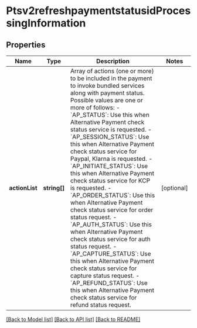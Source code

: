 # Ptsv2refreshpaymentstatusidProcessingInformation

## Properties
Name | Type | Description | Notes
------------ | ------------- | ------------- | -------------
**actionList** | **string[]** | Array of actions (one or more) to be included in the payment to invoke bundled services along with payment status.  Possible values are one or more of follows:   - &#x60;AP_STATUS&#x60;: Use this when Alternative Payment check status service is requested.   - &#x60;AP_SESSION_STATUS&#x60;: Use this when Alternative Payment check status service for Paypal, Klarna is requested.   - &#x60;AP_INITIATE_STATUS&#x60;: Use this when Alternative Payment check status service for KCP is requested.   - &#x60;AP_ORDER_STATUS&#x60;: Use this when Alternative Payment check status service for order status request.   - &#x60;AP_AUTH_STATUS&#x60;: Use this when Alternative Payment check status service for auth status request.   - &#x60;AP_CAPTURE_STATUS&#x60;: Use this when Alternative Payment check status service for capture status request.   - &#x60;AP_REFUND_STATUS&#x60;: Use this when Alternative Payment check status service for refund status request. | [optional] 

[[Back to Model list]](../README.md#documentation-for-models) [[Back to API list]](../README.md#documentation-for-api-endpoints) [[Back to README]](../README.md)


